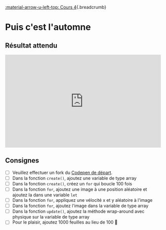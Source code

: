 [:material-arrow-u-left-top: Cours 4](../cours04.md){.breadcrumb}

# Puis c'est l'automne

## Résultat attendu

<iframe class="aspect-2-1" height="300" style="width: 100%;" scrolling="no" title="Phaser - Automne SOLUTION" src="https://codepen.io/tim-momo/embed/gONNamg/91b155d1d2a4c0bb11ac3e15ca602e91?default-tab=&theme-id=50173" frameborder="no" loading="lazy" allowtransparency="true" allowfullscreen="true">
  See the Pen <a href="https://codepen.io/tim-momo/pen/gONNamg/91b155d1d2a4c0bb11ac3e15ca602e91">
  Phaser - Automne SOLUTION</a> by TIM Montmorency (<a href="https://codepen.io/tim-momo">@tim-momo</a>)
  on <a href="https://codepen.io">CodePen</a>.
</iframe>

## Consignes

- [ ] Veuillez effectuer un fork du [Codepen de départ](https://codepen.io/tim-momo/pen/QWXXjpQ).
- [ ] Dans la fonction `create()`, ajoutez une variable de type array
- [ ] Dans la fonction `create()`, créez un `for` qui boucle 100 fois
- [ ] Dans la fonction `for`, ajoutez une image à une position aléatoire et ajoutez la dans une variable `let`
- [ ] Dans la fonction `for`, appliquez une vélocité x et y aléatoire à l'image
- [ ] Dans la fonction `for`, ajoutez l'image dans la variable de type array
- [ ] Dans la fonction `update()`, ajoutez la méthode wrap-around avec physique sur la variable de type array
- [ ] Pour le plaisir, ajoutez 1000 feuilles au lieu de 100 🤪
